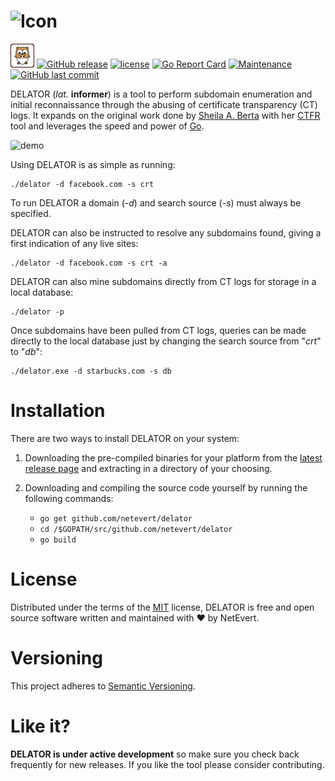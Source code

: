 ![Icon](https://github.com/netevert/delator/blob/master/docs/icon.png)
=======
[![baby-gopher](https://raw.githubusercontent.com/drnic/babygopher-site/gh-pages/images/babygopher-logo-small.png)](http://www.babygopher.org)
[![GitHub release](https://img.shields.io/github/release/netevert/delator.svg?style=flat-square)](https://github.com/netevert/delator/releases)
[![license](https://img.shields.io/github/license/netevert/delator.svg?style=flat-square)](https://github.com/netevert/delator/blob/master/LICENSE)
[![Go Report Card](https://goreportcard.com/badge/github.com/netevert/delator?style=flat-square)](https://goreportcard.com/report/github.com/netevert/delator)
[![Maintenance](https://img.shields.io/maintenance/yes/2019.svg?style=flat-square)]()
[![GitHub last commit](https://img.shields.io/github/last-commit/netevert/delator.svg?style=flat-square)](https://github.com/netevert/delator/commit/master)

DELATOR (*lat.* **informer**) is a tool to perform subdomain enumeration and initial reconnaissance through the abusing of certificate transparency (CT) logs. It expands on the original work done by [Sheila A. Berta](https://github.com/UnaPibaGeek) with her [CTFR](https://github.com/UnaPibaGeek/ctfr) tool and leverages the speed and power of [Go](https://golang.org/).

![demo](https://github.com/netevert/delator/blob/master/docs/demo.gif)

Using DELATOR is as simple as running:

    ./delator -d facebook.com -s crt

To run DELATOR a domain (_-d_) and search source (_-s_) must always be specified.

DELATOR can also be instructed to resolve any subdomains found, giving a first indication of any live sites:

    ./delator -d facebook.com -s crt -a

DELATOR can also mine subdomains directly from CT logs for storage in a local database:

    ./delator -p

Once subdomains have been pulled from CT logs, queries can be made directly to the local database just by changing the search source from "_crt_" to "_db_":

    ./delator.exe -d starbucks.com -s db

Installation
============
There are two ways to install DELATOR on your system:

1. Downloading the pre-compiled binaries for your platform from the [latest release page](https://github.com/netevert/delator/releases) and extracting in a directory of your choosing.

2. Downloading and compiling the source code yourself by running the following commands:

    - ```go get github.com/netevert/delator```
    - `cd /$GOPATH/src/github.com/netevert/delator`
    - `go build`

License
=======

Distributed under the terms of the [MIT](http://www.linfo.org/mitlicense.html) license, DELATOR is free and open
source software written and maintained with ❤ by NetEvert.

Versioning
==========

This project adheres to [Semantic Versioning](https://semver.org/).

Like it?
=========

 **DELATOR is under active development** so make sure you check back frequently for new releases. If you like the tool please consider contributing.
